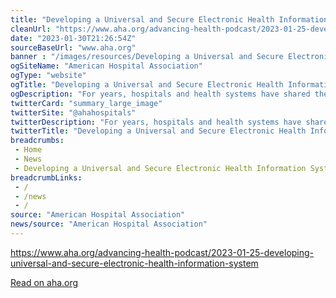 ```yaml
--- 
title: "Developing a Universal and Secure Electronic Health Information System"
cleanUrl: "https://www.aha.org/advancing-health-podcast/2023-01-25-developing-universal-and-secure-electronic-health-information-system"
date: "2023-01-30T21:26:54Z"
sourceBaseUrl: "www.aha.org"
banner : "/images/resources/Developing a Universal and Secure Electronic Health Information System.jpg"
ogSiteName: "American Hospital Association"
ogType: "website"
ogTitle: "Developing a Universal and Secure Electronic Health Information System | AHA"
ogDescription: "For years, hospitals and health systems have shared the goal of developing an interoperable health care information system that shares data across providers."
twitterCard: "summary_large_image"
twitterSite: "@ahahospitals"
twitterDescription: "For years, hospitals and health systems have shared the goal of developing an interoperable health care information system that shares data across providers."
twitterTitle: "Developing a Universal and Secure Electronic Health Information System | AHA"
breadcrumbs:
 - Home
 - News
 - Developing a Universal and Secure Electronic Health Information System
breadcrumbLinks:
 - / 
 - /news
 - / 
source: "American Hospital Association"
news/source: "American Hospital Association"
---
```

https://www.aha.org/advancing-health-podcast/2023-01-25-developing-universal-and-secure-electronic-health-information-system

  
[Read on aha.org](https://www.aha.org/advancing-health-podcast/2023-01-25-developing-universal-and-secure-electronic-health-information-system)
